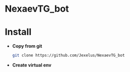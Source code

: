 # NexaevTG_bot

# Install 

<ul>
<li> <strong>Copy from git</strong>

```bash
git clone https://github.com/Jexelus/NexaevTG_bot
```

</li>

<li> <strong>Create virtual env</strong>



</li>

</ul>
